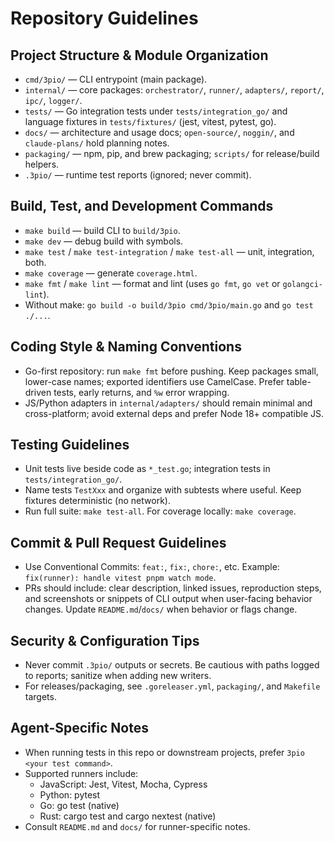 # Repository Guidelines

## Project Structure & Module Organization
- `cmd/3pio/` — CLI entrypoint (main package).
- `internal/` — core packages: `orchestrator/`, `runner/`, `adapters/`, `report/`, `ipc/`, `logger/`.
- `tests/` — Go integration tests under `tests/integration_go/` and language fixtures in `tests/fixtures/` (jest, vitest, pytest, go).
- `docs/` — architecture and usage docs; `open-source/`, `noggin/`, and `claude-plans/` hold planning notes.
- `packaging/` — npm, pip, and brew packaging; `scripts/` for release/build helpers.
- `.3pio/` — runtime test reports (ignored; never commit).

## Build, Test, and Development Commands
- `make build` — build CLI to `build/3pio`.
- `make dev` — debug build with symbols.
- `make test` / `make test-integration` / `make test-all` — unit, integration, both.
- `make coverage` — generate `coverage.html`.
- `make fmt` / `make lint` — format and lint (uses `go fmt`, `go vet` or `golangci-lint`).
- Without make: `go build -o build/3pio cmd/3pio/main.go` and `go test ./...`.

## Coding Style & Naming Conventions
- Go-first repository: run `make fmt` before pushing. Keep packages small, lower-case names; exported identifiers use CamelCase. Prefer table-driven tests, early returns, and `%w` error wrapping.
- JS/Python adapters in `internal/adapters/` should remain minimal and cross-platform; avoid external deps and prefer Node 18+ compatible JS.

## Testing Guidelines
- Unit tests live beside code as `*_test.go`; integration tests in `tests/integration_go/`.
- Name tests `TestXxx` and organize with subtests where useful. Keep fixtures deterministic (no network).
- Run full suite: `make test-all`. For coverage locally: `make coverage`.

## Commit & Pull Request Guidelines
- Use Conventional Commits: `feat:`, `fix:`, `chore:`, etc. Example: `fix(runner): handle vitest pnpm watch mode`.
- PRs should include: clear description, linked issues, reproduction steps, and screenshots or snippets of CLI output when user-facing behavior changes. Update `README.md`/`docs/` when behavior or flags change.

## Security & Configuration Tips
- Never commit `.3pio/` outputs or secrets. Be cautious with paths logged to reports; sanitize when adding new writers.
- For releases/packaging, see `.goreleaser.yml`, `packaging/`, and `Makefile` targets.

## Agent-Specific Notes
- When running tests in this repo or downstream projects, prefer `3pio <your test command>`.
- Supported runners include:
  - JavaScript: Jest, Vitest, Mocha, Cypress
  - Python: pytest
  - Go: go test (native)
  - Rust: cargo test and cargo nextest (native)
- Consult `README.md` and `docs/` for runner-specific notes.
